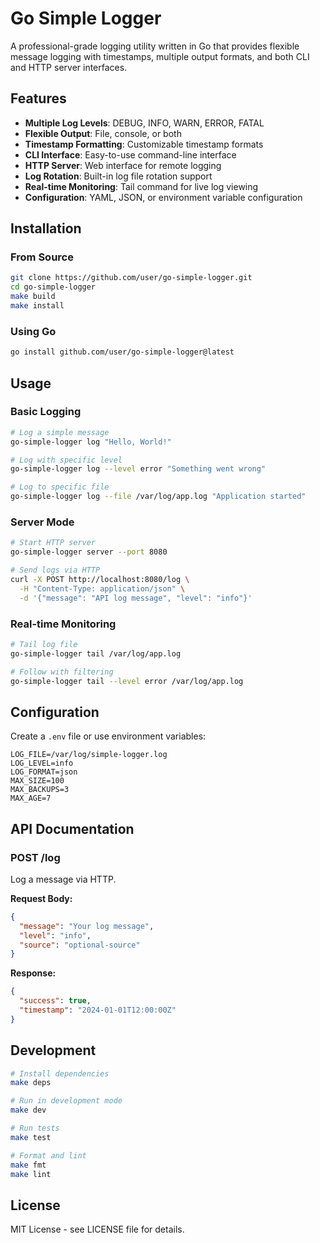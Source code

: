 # Go Simple Logger

A professional-grade logging utility written in Go that provides flexible message logging with timestamps, multiple output formats, and both CLI and HTTP server interfaces.

## Features

- **Multiple Log Levels**: DEBUG, INFO, WARN, ERROR, FATAL
- **Flexible Output**: File, console, or both
- **Timestamp Formatting**: Customizable timestamp formats
- **CLI Interface**: Easy-to-use command-line interface
- **HTTP Server**: Web interface for remote logging
- **Log Rotation**: Built-in log file rotation support
- **Real-time Monitoring**: Tail command for live log viewing
- **Configuration**: YAML, JSON, or environment variable configuration

## Installation

### From Source
```bash
git clone https://github.com/user/go-simple-logger.git
cd go-simple-logger
make build
make install
```

### Using Go
```bash
go install github.com/user/go-simple-logger@latest
```

## Usage

### Basic Logging
```bash
# Log a simple message
go-simple-logger log "Hello, World!"

# Log with specific level
go-simple-logger log --level error "Something went wrong"

# Log to specific file
go-simple-logger log --file /var/log/app.log "Application started"
```

### Server Mode
```bash
# Start HTTP server
go-simple-logger server --port 8080

# Send logs via HTTP
curl -X POST http://localhost:8080/log \
  -H "Content-Type: application/json" \
  -d '{"message": "API log message", "level": "info"}'
```

### Real-time Monitoring
```bash
# Tail log file
go-simple-logger tail /var/log/app.log

# Follow with filtering
go-simple-logger tail --level error /var/log/app.log
```

## Configuration

Create a `.env` file or use environment variables:

```env
LOG_FILE=/var/log/simple-logger.log
LOG_LEVEL=info
LOG_FORMAT=json
MAX_SIZE=100
MAX_BACKUPS=3
MAX_AGE=7
```

## API Documentation

### POST /log
Log a message via HTTP.

**Request Body:**
```json
{
  "message": "Your log message",
  "level": "info",
  "source": "optional-source"
}
```

**Response:**
```json
{
  "success": true,
  "timestamp": "2024-01-01T12:00:00Z"
}
```

## Development

```bash
# Install dependencies
make deps

# Run in development mode
make dev

# Run tests
make test

# Format and lint
make fmt
make lint
```

## License

MIT License - see LICENSE file for details.